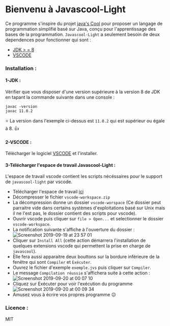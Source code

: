 # Bienvenu à Javascool-Light
Ce programme s'inspire du projet [java's Cool](javascool.gforge.inria.fr) pour proposer un langage de programmation simplifié basé sur Java, conçu pour l'apprentissage des bases de la programmation.
`Javascool-Light` a seulement besoin de deux dependences pour fonctionner qui sont :
 - [JDK > = 8](http://openjdk.java.net/install/)
 - [VSCODE](https://code.visualstudio.com/)
### Installation :
#### 1-JDK :
 Vérifier que vous disposer d'une version supérieure à la version 8 de JDK en tapant la commande suivante dans une console :
 ```
javac -version
javac 11.0.2
```
 :star: La version dans l'exemple ci-dessus est `11.0.2` qui est supérieur ou égale à 8. :thumbsup:
#### 2-VSCODE :
Télécharger le logiciel [VSCODE](https://code.visualstudio.com) et l'installer.
#### 3-Télécharger l'espace de travail Javascool-Light :
L'espace de travail vscode contient les scripts nécéssaires pour le support de `javascool-light` par vscode.
- Télécharger l'espace de travail [ici](https://github.com/Meshredded/javascool-light/blob/vs-tasks-version/vscode-workspace.zip)
- Décompresser le fichier `vscode-workspace.zip`
- La décompression donne un dossier `vscode-worspace` (Ce dossier peut parraitre vide dans certains systèmes d'exploitations basé sur Unix mais il ne l'est pas, le dossier contient des scripts pour vscode).
- Ouvrir vscode puis cliquer sur `file > Open...` et selectionner le dossier `vscode-workspace`.
- La notification suivante s'affiche à l'ouverture du dossier :
![Screenshot 2019-09-19 at 23 57 01](https://user-images.githubusercontent.com/10856604/65284221-39bfca00-db39-11e9-9183-9f8479a92e54.png)
- Cliquer sur `Install All` (cette action démarrera l'installation de quelques extensions vscode qui permettent la prise en charge de `javascool`).
- Elle fera aussi apparaitre deux bouttons sur la bordure inférieure de la fenêtre qui sont `Compiler` et `Exécuter`.
- Ouvrez le fichier d'exemple `exemple.jvs` puis cliquer sur `Compiler`.
- Le message `Compilation réussie` s'affichera suite à cette action :
![Screenshot 2019-09-20 at 00 07 10](https://user-images.githubusercontent.com/10856604/65284718-b1422900-db3a-11e9-9205-a6c1248de1b0.png)
- Cliquez sur Exécuter pour voir l'exécution du programme
![Screenshot 2019-09-20 at 00 09 34](https://user-images.githubusercontent.com/10856604/65284791-f6665b00-db3a-11e9-878b-91ea3df8392c.png)
- Amusez vous à écrire vos propres programme :wink:

### Licence :
MIT
